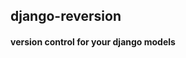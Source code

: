 ## django-reversion

#### version control for your django models

&nbsp;

<aside class="notes">
</aside>
